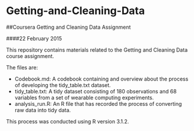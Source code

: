 # Getting-and-Cleaning-Data
##Coursera Getting and Cleaning Data Assignment

####22 February 2015

This repository contains materials related to the Getting and Cleaning Data course assignment.

The files are:

* Codebook.md: A codebook containing and overview about the process of developing the tidy_table.txt dataset.
* tidy_table.txt: A tidy dataset consisting of 180 observations and 68 variables from a set of wearable computing experiments.
* analysis_run.R: An R file that has recorded the process of converting raw data into tidy data.
 
This process was conducted using R version 3.1.2.
